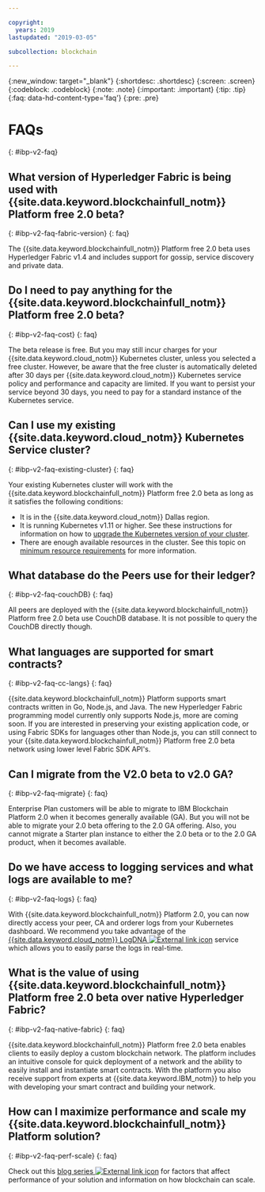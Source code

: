 ```yaml
---

copyright:
  years: 2019
lastupdated: "2019-03-05"

subcollection: blockchain

---
```



{:new_window: target="_blank"}
{:shortdesc: .shortdesc}
{:screen: .screen}
{:codeblock: .codeblock}
{:note: .note}
{:important: .important}
{:tip: .tip}
{:faq: data-hd-content-type='faq'}
{:pre: .pre}

# FAQs
{: #ibp-v2-faq}

## What version of Hyperledger Fabric is being used with {{site.data.keyword.blockchainfull_notm}} Platform free 2.0 beta?
{: #ibp-v2-faq-fabric-version}
{: faq}

The {{site.data.keyword.blockchainfull_notm}} Platform free 2.0 beta uses Hyperledger Fabric v1.4 and includes support for gossip, service discovery and private data.

## Do I need to pay anything for the {{site.data.keyword.blockchainfull_notm}} Platform free 2.0 beta?
{: #ibp-v2-faq-cost}
{: faq}

The beta release is free. But you may still incur charges for your {{site.data.keyword.cloud_notm}} Kubernetes cluster, unless you selected a free cluster.  However, be aware that the free cluster is automatically deleted after 30 days per {{site.data.keyword.cloud_notm}} Kubernetes service policy and performance and capacity are limited.  If you want to persist your service beyond 30 days, you need to pay for a standard instance of the Kubernetes service. 

## Can I use my existing {{site.data.keyword.cloud_notm}} Kubernetes Service cluster?
{: #ibp-v2-faq-existing-cluster}
{: faq}

Your existing Kubernetes cluster will work with the {{site.data.keyword.blockchainfull_notm}} Platform free 2.0 beta as long as it satisfies the following conditions:
- It is in the {{site.data.keyword.cloud_notm}} Dallas region.
- It is running Kubernetes v1.11 or higher. See these instructions for information on how to [upgrade the Kubernetes version of your cluster](/docs/services/blockchain/ibp-v2-deploy-iks.html#ibp-v2-deploy-iks-updating-kubernetes).
- There are enough available resources in the cluster. See this topic on [minimum resource requirements](/docs/services/blockchain/ibp-v2-deploy-iks.html#ibp-v2-deploy-iks-resources-required) for more information.

## What database do the Peers use for their ledger?
{: #ibp-v2-faq-couchDB}
{: faq}

All peers are deployed with the {{site.data.keyword.blockchainfull_notm}} Platform free 2.0 beta use CouchDB database. It is not possible to query the CouchDB directly though.

## What languages are supported for smart contracts?
{: #ibp-v2-faq-cc-langs}
{: faq}

{{site.data.keyword.blockchainfull_notm}} Platform supports smart contracts written in Go, Node.js, and Java. The new Hyperledger Fabric programming model currently only supports Node.js, more are coming soon. If you are interested in preserving your existing application code, or using Fabric SDKs for languages other than Node.js, you can still connect to your {{site.data.keyword.blockchainfull_notm}} Platform free 2.0 beta network using lower level Fabric SDK API's.

## Can I migrate from the V2.0 beta to v2.0 GA? 
{: #ibp-v2-faq-migrate}
{: faq}

Enterprise Plan customers will be able to migrate to IBM Blockchain Platform 2.0 when it becomes generally available (GA). But you will not be able to migrate your 2.0 beta offering to the 2.0 GA offering. Also, you cannot migrate a Starter plan instance to either the 2.0 beta or to the 2.0 GA product, when it becomes available.

## Do we have access to logging services and what logs are available to me?
{: #ibp-v2-faq-logs}
{: faq}

With {{site.data.keyword.blockchainfull_notm}} Platform 2.0, you can now directly access your peer, CA and orderer logs from your Kubernetes dashboard. We recommend you take advantage of the [{{site.data.keyword.cloud_notm}} LogDNA ![External link icon](../images/external_link.svg "External link icon")](https://cloud.ibm.com/catalog/services/logdna "{{site.data.keyword.IBM_notm}} Log Analysis with LogDNA") service which allows you to easily parse the logs in real-time.

## What is the value of using {{site.data.keyword.blockchainfull_notm}} Platform free 2.0 beta over native Hyperledger Fabric?
{: #ibp-v2-faq-native-fabric}
{: faq}

{{site.data.keyword.blockchainfull_notm}} Platform free 2.0 beta enables clients to easily deploy a custom blockchain network. The platform includes an intuitive console for quick deployment of a network and the ability to easily install and instantiate smart contracts. With the platform you also receive support from experts at {{site.data.keyword.IBM_notm}} to help you with developing your smart contract and building your network.

## How can I maximize performance and scale my {{site.data.keyword.blockchainfull_notm}} Platform solution?
{: #ibp-v2-faq-perf-scale}
{: faq}

Check out this [blog series ![External link icon](../images/external_link.svg "External link icon")](https://www.ibm.com/blogs/blockchain/2019/01/answering-your-questions-on-hyperledger-fabric-performance-and-scale/ "Answering your questions on Hyperledger Fabric performance and scale") for factors that affect performance of your solution and information on how blockchain can scale.
